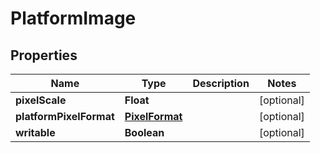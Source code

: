 
# PlatformImage

## Properties
Name | Type | Description | Notes
------------ | ------------- | ------------- | -------------
**pixelScale** | **Float** |  |  [optional]
**platformPixelFormat** | [**PixelFormat**](PixelFormat.md) |  |  [optional]
**writable** | **Boolean** |  |  [optional]



